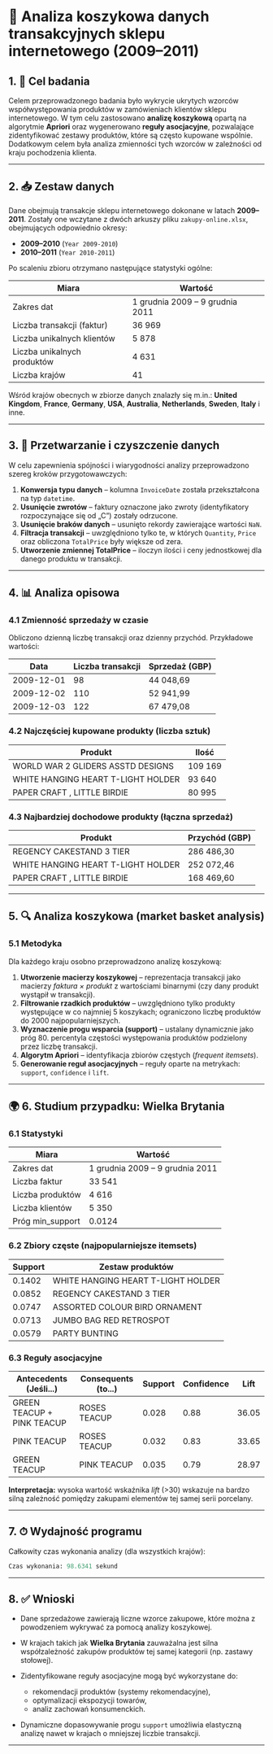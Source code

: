 # 📄 Analiza koszykowa danych transakcyjnych sklepu internetowego (2009–2011)

## 1. 🎯 Cel badania

Celem przeprowadzonego badania było wykrycie ukrytych wzorców współwystępowania produktów w zamówieniach klientów sklepu internetowego. W tym celu zastosowano **analizę koszykową** opartą na algorytmie **Apriori** oraz wygenerowano **reguły asocjacyjne**, pozwalające zidentyfikować zestawy produktów, które są często kupowane wspólnie. Dodatkowym celem była analiza zmienności tych wzorców w zależności od kraju pochodzenia klienta.

---

## 2. 📥 Zestaw danych

Dane obejmują transakcje sklepu internetowego dokonane w latach **2009–2011**. Zostały one wczytane z dwóch arkuszy pliku `zakupy-online.xlsx`, obejmujących odpowiednio okresy:

* **2009–2010** (`Year 2009-2010`)
* **2010–2011** (`Year 2010-2011`)

Po scaleniu zbioru otrzymano następujące statystyki ogólne:

| Miara                       | Wartość                         |
| --------------------------- | ------------------------------- |
| Zakres dat                  | 1 grudnia 2009 – 9 grudnia 2011 |
| Liczba transakcji (faktur)  | 36 969                          |
| Liczba unikalnych klientów  | 5 878                           |
| Liczba unikalnych produktów | 4 631                           |
| Liczba krajów               | 41                              |

Wśród krajów obecnych w zbiorze danych znalazły się m.in.: **United Kingdom**, **France**, **Germany**, **USA**, **Australia**, **Netherlands**, **Sweden**, **Italy** i inne.

---

## 3. 🧹 Przetwarzanie i czyszczenie danych

W celu zapewnienia spójności i wiarygodności analizy przeprowadzono szereg kroków przygotowawczych:

1. **Konwersja typu danych** – kolumna `InvoiceDate` została przekształcona na typ `datetime`.
2. **Usunięcie zwrotów** – faktury oznaczone jako zwroty (identyfikatory rozpoczynające się od „C”) zostały odrzucone.
3. **Usunięcie braków danych** – usunięto rekordy zawierające wartości `NaN`.
4. **Filtracja transakcji** – uwzględniono tylko te, w których `Quantity`, `Price` oraz obliczona `TotalPrice` były większe od zera.
5. **Utworzenie zmiennej TotalPrice** – iloczyn ilości i ceny jednostkowej dla danego produktu w transakcji.

---

## 4. 📊 Analiza opisowa

### 4.1 Zmienność sprzedaży w czasie

Obliczono dzienną liczbę transakcji oraz dzienny przychód. Przykładowe wartości:

| Data       | Liczba transakcji | Sprzedaż (GBP) |
| ---------- | ----------------- | -------------- |
| 2009-12-01 | 98                | 44 048,69      |
| 2009-12-02 | 110               | 52 941,99      |
| 2009-12-03 | 122               | 67 479,08      |

### 4.2 Najczęściej kupowane produkty (liczba sztuk)

| Produkt                            | Ilość   |
| ---------------------------------- | ------- |
| WORLD WAR 2 GLIDERS ASSTD DESIGNS  | 109 169 |
| WHITE HANGING HEART T-LIGHT HOLDER | 93 640  |
| PAPER CRAFT , LITTLE BIRDIE        | 80 995  |

### 4.3 Najbardziej dochodowe produkty (łączna sprzedaż)

| Produkt                            | Przychód (GBP) |
| ---------------------------------- | -------------- |
| REGENCY CAKESTAND 3 TIER           | 286 486,30     |
| WHITE HANGING HEART T-LIGHT HOLDER | 252 072,46     |
| PAPER CRAFT , LITTLE BIRDIE        | 168 469,60     |

---

## 5. 🔍 Analiza koszykowa (market basket analysis)

### 5.1 Metodyka

Dla każdego kraju osobno przeprowadzono analizę koszykową:

1. **Utworzenie macierzy koszykowej** – reprezentacja transakcji jako macierzy *faktura × produkt* z wartościami binarnymi (czy dany produkt wystąpił w transakcji).
2. **Filtrowanie rzadkich produktów** – uwzględniono tylko produkty występujące w co najmniej 5 koszykach; ograniczono liczbę produktów do 2000 najpopularniejszych.
3. **Wyznaczenie progu wsparcia (support)** – ustalany dynamicznie jako próg 80. percentyla częstości występowania produktów podzielony przez liczbę transakcji.
4. **Algorytm Apriori** – identyfikacja zbiorów częstych (*frequent itemsets*).
5. **Generowanie reguł asocjacyjnych** – reguły oparte na metrykach: `support`, `confidence` i `lift`.

---

## 🌍 6. Studium przypadku: Wielka Brytania

### 6.1 Statystyki

| Miara             | Wartość                         |
| ----------------- | ------------------------------- |
| Zakres dat        | 1 grudnia 2009 – 9 grudnia 2011 |
| Liczba faktur     | 33 541                          |
| Liczba produktów  | 4 616                           |
| Liczba klientów   | 5 350                           |
| Próg min\_support | 0.0124                          |

### 6.2 Zbiory częste (najpopularniejsze itemsets)

| Support | Zestaw produktów                   |
| ------- | ---------------------------------- |
| 0.1402  | WHITE HANGING HEART T-LIGHT HOLDER |
| 0.0852  | REGENCY CAKESTAND 3 TIER           |
| 0.0747  | ASSORTED COLOUR BIRD ORNAMENT      |
| 0.0713  | JUMBO BAG RED RETROSPOT            |
| 0.0579  | PARTY BUNTING                      |

### 6.3 Reguły asocjacyjne

| Antecedents (Jeśli...)     | Consequents (to...) | Support | Confidence | Lift  |
| -------------------------- | ------------------- | ------- | ---------- | ----- |
| GREEN TEACUP + PINK TEACUP | ROSES TEACUP        | 0.028   | 0.88       | 36.05 |
| PINK TEACUP                | ROSES TEACUP        | 0.032   | 0.83       | 33.65 |
| GREEN TEACUP               | PINK TEACUP         | 0.035   | 0.79       | 28.97 |

**Interpretacja:** wysoka wartość wskaźnika *lift* (>30) wskazuje na bardzo silną zależność pomiędzy zakupami elementów tej samej serii porcelany.

---

## 7. ⏱ Wydajność programu

Całkowity czas wykonania analizy (dla wszystkich krajów):

```python
Czas wykonania: 98.6341 sekund
```

---

## 8. ✅ Wnioski

* Dane sprzedażowe zawierają liczne wzorce zakupowe, które można z powodzeniem wykrywać za pomocą analizy koszykowej.
* W krajach takich jak **Wielka Brytania** zauważalna jest silna współzależność zakupów produktów tej samej kategorii (np. zastawy stołowej).
* Zidentyfikowane reguły asocjacyjne mogą być wykorzystane do:

  * rekomendacji produktów (systemy rekomendacyjne),
  * optymalizacji ekspozycji towarów,
  * analiz zachowań konsumenckich.
* Dynamiczne dopasowywanie progu `support` umożliwia elastyczną analizę nawet w krajach o mniejszej liczbie transakcji.

---

